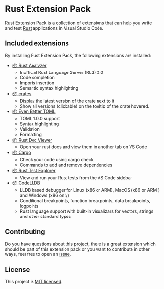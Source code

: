 # Rust Extension Pack

Rust Extension Pack is a collection of extensions that can help you write and
test [Rust](https://www.rust-lang.org) applications in Visual Studio Code.

## Included extensions
By installing Rust Extension Pack, the following extensions are installed:
* [📦 Rust Analyzer](https://github.com/rust-analyzer/rust-analyzer)
  * Inofficial Rust Language Server (RLS) 2.0
  * Code completion
  * Imports insertion
  * Semantic syntax highlighting
* [📦 crates](https://github.com/serayuzgur/crates)
  * Display the latest version of the crate next to it
  * Show all versions (clickable) on the tooltip of the crate hovered.
* [📦 Even Better TOML](https://github.com/tamasfe/taplo)
  * TOML 1.0.0 support
  * Syntax highlighting
  * Validation
  * Formatting
* [📦 Rust Doc Viewer](https://github.com/JScearcy/rust-doc-viewer)
  * Open your rust docs and view them in another tab on VS Code
* [📦 Cargo](https://github.com/panicbit/vscode-cargo)
  * Check your code using cargo check
  * Commands to add and remove dependencies
* [📦 Rust Test Explorer](https://github.com/swellaby/vscode-rust-test-adapter)
  * View and run your Rust tests from the VS Code sidebar
* [📦 CodeLLDB](https://github.com/vadimcn/vscode-lldb)
  * LLDB based debugger for Linux (x86 or ARM), MacOS (x86 or ARM ) and Windows (x86 only)
  * Conditional breakpoints, function breakpoints, data breakpoints, logpoints
  * Rust language support with built-in visualizars for vectors, strings and other standard types

## Contributing
Do you have questions about this project, there is a great extension which should be part of this extension pack or
you want to contribute in other ways, feel free to open an [issue](https://github.com/Zerotask/vscode-rust-extension-pack/issues/new).

## License
This project is [MIT licensed](https://github.com/Zerotask/vscode-rust-extension-pack/blob/main/LICENSE).
